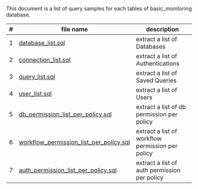 This document is a list of query samples for each tables of basic_monitoring database.

| # | file name | description |
|----|----|----|
| 1 | [database_list.sql](database_list.sql) | extract a list of Databases |
| 2 | [connection_list.sql](connection_list.sql)| extract a list of Authentications | 
| 3 | [query_list.sql](query_list.sql) | extract a list of Saved Queries |
| 4 | [user_list.sql](user_list.sql) | extract a list of Users |
| 5 | [db_permission_list_per_policy.sql](db_permission_list_per_policy.sql) | extract a list of db permission per policy|
| 6 | [workflow_permission_list_per_policy.sql](workflow_permission_list_per_policy.sql) | extract a list of workflow permission per policy | 
| 7 | [auth_permission_list_per_policy.sql](auth_permission_list_per_policy.sql) | extract a list of auth permission per policy | 